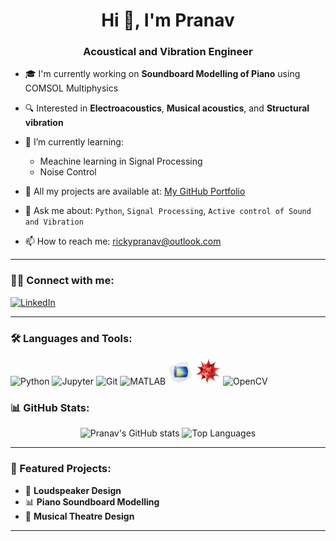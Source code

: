<h1 align="center">Hi 👋, I'm Pranav</h1>
<h3 align="center">Acoustical and Vibration Engineer</h3>

- 🎓 I'm currently working on **Soundboard Modelling of Piano** using COMSOL Multiphysics 
- 🔍 Interested in **Electroacoustics**, **Musical acoustics**, and **Structural vibration**
- 🌱 I’m currently learning:  
  - Meachine learning in Signal Processing  
  - Noise Control  
- 📂 All my projects are available at: [My GitHub Portfolio]([https://github.com/your-username](https://pranavduraivel.github.io))

- 💬 Ask me about: `Python`, `Signal Processing`, `Active control of Sound and Vibration`
- 📫 How to reach me: rickypranav@outlook.com

---

### 🧑‍💻 Connect with me:
<p align="left">
  <a href="https://www.linkedin.com/in/pranavduraivel" target="_blank">
    <img src="https://cdn.jsdelivr.net/gh/devicons/devicon/icons/linkedin/linkedin-original.svg" alt="LinkedIn" width="35" />
  </a>
</p>

---

### 🛠️ Languages and Tools:
<p align="left">
  <img src="https://cdn.jsdelivr.net/gh/devicons/devicon/icons/python/python-original.svg" width="40" alt="Python"/>
  <img src="https://cdn.jsdelivr.net/gh/devicons/devicon/icons/jupyter/jupyter-original.svg" width="40" alt="Jupyter"/>
  <img src="https://cdn.jsdelivr.net/gh/devicons/devicon/icons/git/git-original.svg" width="40" alt="Git"/>
  <img src="https://upload.wikimedia.org/wikipedia/commons/2/21/Matlab_Logo.png" width="40" alt="MATLAB"/>
  <img src="assets/comsol.png" width="40" alt="COMSOL"/>
  <img src="assets/mathematica.png" width="40" alt="Mathematica"/>
  <img src="https://cdn.jsdelivr.net/gh/devicons/devicon/icons/opencv/opencv-original.svg" width="40" alt="OpenCV"/>
</p>


### 📊 GitHub Stats:
<p align="center">
  <img src="https://github-readme-stats.vercel.app/api?username=PranavDuraivel&show_icons=true&theme=github_dark" alt="Pranav's GitHub stats"/>
  <img src="https://github-readme-stats.vercel.app/api/top-langs/?username=PranavDuraivel&layout=compact&theme=github_dark" alt="Top Languages"/>
</p>

---

### 📌 Featured Projects:
- 🔬 **Loudspeaker Design**
- 📊 **Piano Soundboard Modelling**
- 🧠 **Musical Theatre Design**

---

<!-- Hidden comment for future edits -->

